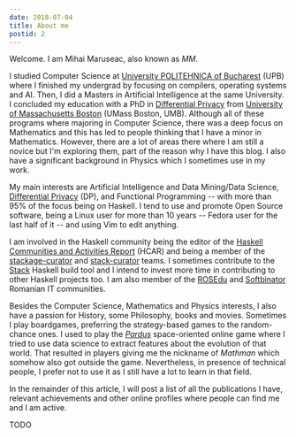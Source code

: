 ```yaml
---
date: 2018-07-04
title: About me
postid: 2
---
```


Welcome. I am Mihai Maruseac, also known as _MM_.

I studied Computer Science at [University POLITEHNICA of Bucharest][acs] (UPB)
where I finished my undergrad by focusing on compilers, operating systems and
AI.  Then, I did a Masters in Artificial Intelligence at the same University.
I concluded my education with a PhD in [Differential Privacy][dp] from
[University of Massachusetts Boston][umb] (UMass Boston, UMB). Although all of
these programs where majoring in Computer Science, there was a deep focus on
Mathematics and this has led to people thinking that I have a minor in
Mathematics. However, there are a lot of areas there where I am still a novice
but I'm exploring them, part of the reason why I have this blog. I also have a
significant background in Physics which I sometimes use in my work.

My main interests are Artificial Intelligence and Data Mining/Data Science,
[Differential Privacy][dp] (DP), and Functional Programming -- with more than
95% of the focus being on Haskell. I tend to use and promote Open Source
software, being a Linux user for more than 10 years -- Fedora user for the
last half of it -- and using Vim to edit anything.

I am involved in the Haskell community being the editor of the [Haskell
Communities and Activities Report][hcar] (HCAR) and being a member of the
[stackage-curator][stackage] and [stack-curator][stack] teams. I sometimes
contribute to the [Stack][stack] Haskell build tool and I intend to invest
more time in contributing to other Haskell projects too. I am also member of
the [ROSEdu][rosedu] and [Softbinator][softbinator] Romanian IT communities.

Besides the Computer Science, Mathematics and Physics interests, I also have a
passion for History, some Philosophy, books and movies. Sometimes I play
boardgames, preferring the strategy-based games to the random-chance ones. I
used to play the [_Pardus_][pardus] space-oriented online game where I tried
to use data science to extract features about the evolution of that world.
That resulted in players giving me the nickname of _Mathman_ which somehow
also got outside the game. Nevertheless, in presence of technical people, I
prefer not to use it as I still have a lot to learn in that field.

In the remainder of this article, I will post a list of all the publications I
have, relevant achievements and other online profiles where people can find me
and I am active.

TODO

[acs]: http://acs.pub.ro/en/
[umb]: https://www.cs.umb.edu/
[dp]: https://en.wikipedia.org/wiki/Differential_Privacy
[hcar]: https://wiki.haskell.org/Haskell_Communities_and_Activities_Report
[stackage]: https://github.com/commercialhaskell/stackage/blob/master/CURATORS.md
[stack]: https://github.com/commercialhaskell/stack
[rosedu]: http://www.rosedu.org/
[softbinator]: https://www.softbinator.ro/
[pardus]: http://pardus.at
